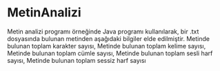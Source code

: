 # MetinAnalizi

Metin analizi programı örneğinde Java programı kullanılarak, bir .txt dosyasında bulunan metinden aşağıdaki bilgiler elde edilmiştir.
	Metinde bulunan toplam karakter sayısı,
	Metinde bulunan toplam kelime sayısı,
	Metinde bulunan toplam cümle sayısı,
	Metinde bulunan toplam sesli harf sayısı,
	Metinde bulunan toplam sessiz harf sayısı
